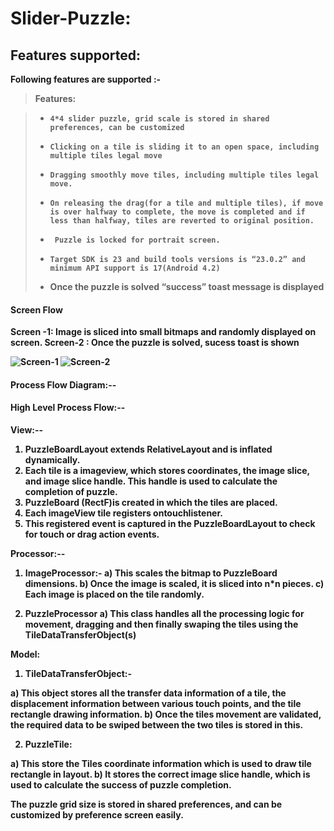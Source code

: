 <b>Slider-Puzzle:
===================



Features supported:
-------------

Following features are supported :-
> **Features:**

> - 	4*4 slider puzzle, grid scale is stored in shared preferences, can be customized
> - 	Clicking on a tile is sliding it to an open space, including multiple tiles legal move
> - 	Dragging smoothly move tiles, including multiple tiles legal move.
> - 	On releasing the drag(for a tile and multiple tiles), if move is over halfway to complete, the move is completed and if less than halfway, tiles are reverted to original position.
> - 	 Puzzle is locked for portrait screen. 
> - 	Target SDK is 23 and build tools versions is “23.0.2” and minimum API support is 17(Android 4.2)
> - Once the puzzle is solved “success” toast message is displayed

#### <b class="icon-file"></i> Screen Flow

Screen -1: Image is sliced into small bitmaps and randomly displayed on screen.
Screen-2 : Once the puzzle is solved, sucess toast is shown

![Screen-1](https://cloud.githubusercontent.com/assets/5301598/19755599/c545fbb2-9c62-11e6-9eba-4745ef41ef19.png)
![Screen-2](https://cloud.githubusercontent.com/assets/5301598/19755592/bc172db8-9c62-11e6-8c65-017c3935dbac.png)
#### <b class="icon-folder-open"> Process Flow Diagram:--</b>



#### <b class="icon-pencil"></i> High Level Process Flow:--

<b>View:--

1.	PuzzleBoardLayout extends RelativeLayout and is inflated dynamically.
2.	Each tile is a imageview, which stores coordinates, the image slice, and image slice handle. This handle is used to calculate the completion of puzzle.
3.	PuzzleBoard (RectF)is created in which the tiles are placed.
4.	Each imageView tile registers ontouchlistener.
5.	This registered event is captured in the PuzzleBoardLayout to check for touch or drag action events.

<b>Processor:--

1.	ImageProcessor:- 
a)	This scales the bitmap to PuzzleBoard dimensions.
b)	Once the image is scaled, it is sliced into n*n pieces.
c)	Each image is placed on the tile randomly.

2.	PuzzleProcessor
a)	This class handles all the processing logic for movement, dragging and then finally swaping the tiles using the TileDataTransferObject(s)

<b>Model:

1.	TileDataTransferObject:-

a)	This object stores all the transfer data information of a tile, the displacement information between various touch points, and the tile rectangle drawing information.
b)	 Once the tiles movement are validated, the required data to be swiped between the two tiles is stored in this.

2.	PuzzleTile:

a)	This store the Tiles coordinate information which is used to draw tile rectangle in layout.
b)	It stores the correct image slice handle, which is used to calculate the success of puzzle completion.

The puzzle grid size is stored in shared preferences, and can be customized by preference screen easily.



